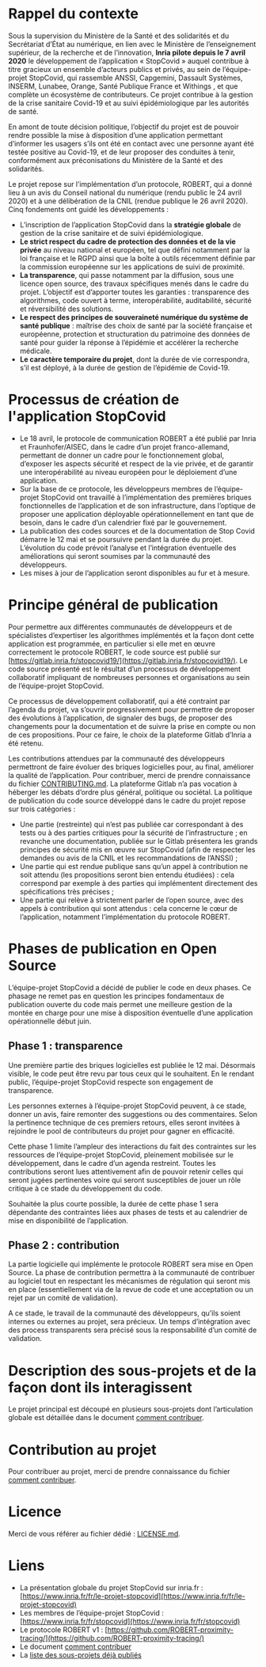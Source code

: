 # Rappel du contexte

Sous la supervision du Ministère de la Santé et des solidarités et du Secrétariat d’État au numérique, en lien avec le Ministère de l’enseignement supérieur, de la recherche et de l’innovation, **Inria pilote depuis le 7 avril 2020** le développement de l’application « StopCovid » auquel contribue à titre gracieux un ensemble d’acteurs publics et privés, au sein de l’équipe-projet StopCovid, qui rassemble ANSSI, Capgemini, Dassault Systèmes, INSERM, Lunabee, Orange, Santé Publique France et Withings , et que complète un écosystème de contributeurs. Ce projet contribue à la gestion de la crise sanitaire Covid-19 et au suivi épidémiologique par les autorités de santé.

En amont de toute décision politique, l’objectif du projet est de pouvoir rendre possible la mise à disposition d’une application permettant d’informer les usagers s’ils ont été en contact avec une personne ayant été testée positive au Covid-19, et de leur proposer des conduites à tenir, conformément aux préconisations du Ministère de la Santé et des solidarités.

Le projet repose sur l’implémentation d’un protocole, ROBERT, qui a donné lieu à un avis du Conseil national du numérique (rendu public le 24 avril 2020) et à une délibération de la CNIL (rendue publique le 26 avril 2020). Cinq fondements ont guidé les développements : 
* L’inscription de l’application StopCovid dans la **stratégie globale** de gestion de la crise sanitaire et de suivi épidémiologique. 
* **Le strict respect du cadre de protection des données et de la vie privée** au niveau national et européen, tel que défini notamment par la loi française et le RGPD ainsi que la boîte à outils récemment définie par la commission européenne sur les applications de suivi de proximité. 
* **La transparence**, qui passe notamment par la diffusion, sous une licence open source, des travaux spécifiques menés dans le cadre du projet. L’objectif est d’apporter toutes les garanties : transparence des algorithmes, code ouvert à terme, interopérabilité, auditabilité, sécurité et réversibilité des solutions. 
* **Le respect des principes de souveraineté numérique du système de santé publique** : maîtrise des choix de santé par la société française et européenne, protection et structuration du patrimoine des données de santé pour guider la réponse à l’épidémie et accélérer la recherche médicale. 
* **Le caractère temporaire du projet**, dont la durée de vie correspondra, s’il est déployé, à la durée de gestion de l’épidémie de Covid-19.

# Processus de création de l'application StopCovid
* Le 18 avril, le protocole de communication ROBERT a été publié par Inria et Fraunhofer/AISEC, dans le cadre d’un projet franco-allemand, permettant de donner un cadre pour le fonctionnement global, d’exposer les aspects sécurité et respect de la vie privée, et de garantir une interopérabilité au niveau européen pour le déploiement d’une application.
* Sur la base de ce protocole, les développeurs membres de l’équipe-projet StopCovid ont travaillé à l’implémentation des premières briques fonctionnelles de l’application et de son infrastructure, dans l’optique de proposer une application déployable opérationnellement en tant que de besoin, dans le cadre d’un calendrier fixé par le gouvernement.
* La publication des codes sources et de la documentation de Stop Covid  démarre le 12 mai et se poursuivre pendant la durée du projet. L’évolution du code prévoit l’analyse et l’intégration éventuelle des améliorations qui seront soumises par la communauté des développeurs.
* Les mises à jour de l’application seront disponibles au fur et à mesure.

# Principe général de publication 
Pour permettre aux différentes communautés de développeurs et de spécialistes d’expertiser les algorithmes implémentés et la façon dont cette application est programmée, en particulier si elle met en œuvre correctement le protocole ROBERT, le code source est publié sur [https://gitlab.inria.fr/stopcovid19/](https://gitlab.inria.fr/stopcovid19/). Le code source présenté est le résultat d’un processus de développement collaboratif impliquant de nombreuses personnes et organisations au sein de l’équipe-projet StopCovid.

Ce processus de développement collaboratif, qui a été contraint par l’agenda du projet, va s’ouvrir progressivement pour permettre de proposer des évolutions à l’application, de signaler des bugs, de proposer des changements pour la documentation et de suivre la prise en compte ou non de ces propositions. Pour ce faire, le choix de la plateforme Gitlab d’Inria a été retenu.

Les contributions attendues par la communauté des développeurs permettront de faire évoluer des briques logicielles pour, au final, améliorer la qualité de l’application. Pour contribuer, merci de prendre connaissance du fichier [CONTRIBUTING.md](CONTRIBUTING.md). La plateforme Gitlab n’a pas vocation à héberger les débats d’ordre plus général, politique ou sociétal.
La politique de publication du code source développé dans le cadre du projet repose sur trois catégories :
* Une partie (restreinte) qui n’est pas publiée car correspondant à des tests ou à des parties critiques pour la sécurité de l’infrastructure ; en revanche une documentation, publiée sur le Gitlab présentera les grands principes de sécurité mis en œuvre sur StopCovid (afin de respecter les demandes ou avis de la CNIL et les recommandations de l’ANSSI) ;  
* Une partie qui est rendue publique sans qu’un appel à contribution ne soit attendu (les propositions seront bien entendu étudiées) : cela correspond par exemple à des parties qui implémentent directement des spécifications très précises ;
* Une partie qui relève à strictement parler de l’open source, avec des appels à contribution qui sont attendus : cela concerne le cœur de l’application, notamment l’implémentation du protocole ROBERT.

# Phases de publication en Open Source 
L’équipe-projet StopCovid a décidé de publier le code en deux phases. Ce phasage ne remet pas en question les principes fondamentaux de publication ouverte du code mais permet une meilleure gestion de la montée en charge pour une mise à disposition éventuelle d’une application opérationnelle début juin.

## Phase 1 : transparence
Une première partie des briques logicielles est publiée le 12 mai. Désormais visible, le code peut être revu par tous ceux qui le souhaitent. En le rendant public, l’équipe-projet StopCovid respecte son engagement de transparence.

Les personnes externes à l’équipe-projet StopCovid peuvent, à ce stade, donner un avis, faire remonter des suggestions ou des commentaires. Selon la pertinence technique de ces premiers retours, elles seront invitées à rejoindre le pool de contributeurs du projet pour gagner en efficacité.

Cette phase 1 limite l’ampleur des interactions du fait des contraintes sur les ressources de l’équipe-projet StopCovid, pleinement mobilisée sur le développement, dans le cadre d’un agenda restreint. Toutes les contributions seront lues attentivement afin de pouvoir retenir celles qui seront jugées pertinentes voire qui seront susceptibles de jouer un rôle critique à ce stade du développement du code.

Souhaitée la plus courte possible, la durée de cette phase 1 sera dépendante des contraintes liées aux phases de tests et au calendrier de mise en disponibilité de l’application.

## Phase 2 : contribution 
La partie logicielle qui implémente le protocole ROBERT sera mise en Open Source. La phase de contribution permettra à la communauté de contribuer au logiciel tout en respectant les mécanismes de régulation qui seront mis en place (essentiellement via de la revue de code et une acceptation ou un rejet par un comité de validation).

A ce stade, le travail de la communauté des développeurs, qu’ils soient internes ou externes au projet, sera précieux. Un temps d’intégration avec des process transparents sera précisé sous la responsabilité d’un comité de validation.

# Description des sous-projets et de la façon dont ils interagissent

Le projet principal est découpé en plusieurs sous-projets dont
l’articulation globale est détaillée dans le document [comment
contribuer](CONTRIBUTING.md).

# Contribution au projet

Pour contribuer au projet, merci de prendre connaissance du fichier [comment contribuer](CONTRIBUTING.md).

# Licence

Merci de vous référer au fichier dédié : [LICENSE.md](LICENSE.md).

# Liens
* La présentation globale du projet StopCovid sur inria.fr : [https://www.inria.fr/fr/le-projet-stopcovid](https://www.inria.fr/fr/le-projet-stopcovid)
* Les membres de l’équipe-projet StopCovid : [https://www.inria.fr/fr/stopcovid](https://www.inria.fr/fr/stopcovid)
* Le protocole ROBERT v1 : [https://github.com/ROBERT-proximity-tracing/](https://github.com/ROBERT-proximity-tracing/)
* Le document [comment contribuer](CONTRIBUTING.md)
* La [liste des sous-projets déjà publiés](https://gitlab.inria.fr/stopcovid19)

